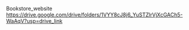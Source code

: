 Bookstore_website
https://drive.google.com/drive/folders/1VYY8cJ8j6_YuSTZlrVjXcGACh5-WaAqV?usp=drive_link
